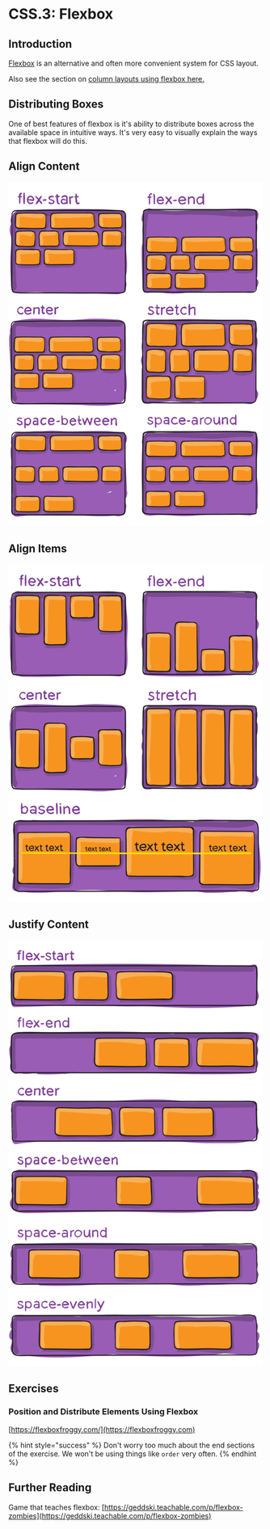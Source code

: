 # CSS.3: Flexbox

## Introduction

[Flexbox](https://css-tricks.com/snippets/css/a-guide-to-flexbox/) is an alternative and often more convenient system for CSS layout.

Also see the section on [column layouts using flexbox here.](css.3.1-flexbox-layout.md)

## Distributing Boxes

One of best features of flexbox is it's ability to distribute boxes across the available space in intuitive ways. It's very easy to visually explain the ways that flexbox will do this.

## Align Content

![](../../../.gitbook/assets/align-content.svg)

## Align Items

![](../../../.gitbook/assets/align-items.svg)

## Justify Content

![](../../../.gitbook/assets/justify-content.svg)

## Exercises

### Position and Distribute Elements Using Flexbox

[https://flexboxfroggy.com/](https://flexboxfroggy.com)

{% hint style="success" %}
Don't worry too much about the end sections of the exercise. We won't be using things like `order` very often.
{% endhint %}

## Further Reading

Game that teaches flexbox: [https://geddski.teachable.com/p/flexbox-zombies](https://geddski.teachable.com/p/flexbox-zombies)
